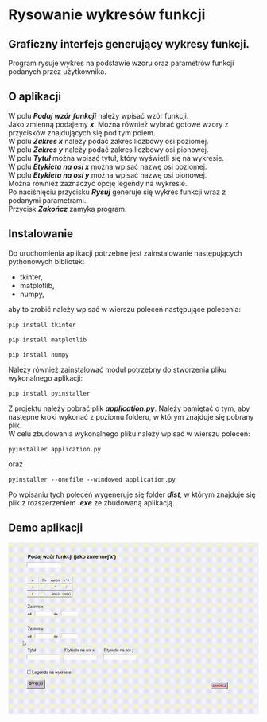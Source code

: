 # Rysowanie wykresów funkcji
## Graficzny interfejs generujący wykresy funkcji.
Program rysuje wykres na podstawie wzoru oraz parametrów funkcji podanych przez użytkownika.

## O aplikacji

W polu <b><em>Podaj wzór funkcji</em></b> należy wpisać wzór funkcji.<br>
Jako zmienną podajemy <b><em>x</em></b>. Można również wybrać gotowe wzory z przycisków znajdujących się pod tym polem.<br>
W polu <b><em>Zakres x</em></b> należy podać zakres liczbowy osi poziomej.<br>
W polu <b><em>Zakres y</em></b> należy podać zakres liczbowy osi pionowej.<br>
W polu <b><em>Tytuł</em></b> można wpisać tytuł, który wyświetli się na wykresie.<br>
W polu <b><em>Etykieta na osi x</em></b> można wpisać nazwę osi poziomej.<br>
W polu <b><em>Etykieta na osi y</em></b> można wpisać nazwę osi pionowej.<br>
Można również zaznaczyć opcję legendy na wykresie.<br>
Po naciśnięciu przycisku <b><em>Rysuj</em></b> generuje się wykres funkcji wraz z podanymi parametrami.<br>
Przycisk <b><em>Zakończ</em></b> zamyka program.<br>

## Instalowanie

Do uruchomienia aplikacji potrzebne jest zainstalowanie następujących pythonowych bibliotek:

- tkinter,
- matplotlib,
- numpy,
  
aby to zrobić należy wpisać w wierszu poleceń następujące polecenia:

```shell
pip install tkinter
```
```shell
pip install matplotlib
```
```shell
pip install numpy
```

Należy również zainstalować moduł potrzebny do stworzenia pliku wykonalnego aplikacji:

```shell
pip install pyinstaller
```
Z projektu należy pobrać plik <b><em>application.py</em></b>.
Należy pamiętać o tym, aby następne kroki wykonać z poziomu folderu, w którym znajduje się pobrany plik.<br>
W celu zbudowania wykonalnego pliku należy wpisać w wierszu poleceń:

```shell
pyinstaller application.py
```
oraz 

```shell
pyinstaller --onefile --windowed application.py
```
Po wpisaniu tych poleceń wygeneruje się folder <b><em>dist</em></b>, w którym znajduje się plik z rozszerzeniem <b><em>.exe</em></b> ze zbudowaną aplikacją.

## Demo aplikacji


<img src="demo_videos/app_demo.gif" alt="demo aplikacji" width="750"/>

